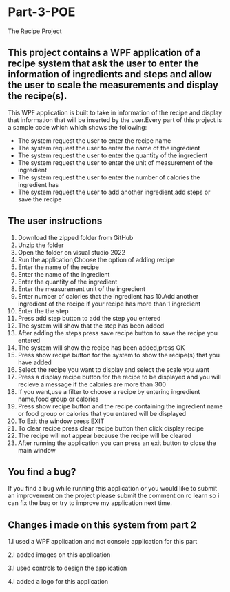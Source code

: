 # Part-3-POE
The Recipe Project

## This project contains a WPF application of a recipe system that ask the user to enter the information of ingredients and steps and allow the user to scale the measurements and display the recipe(s).

This WPF application is built to take in information of the recipe and display that information that will be inserted by the user.Every part of this project is a sample code which which shows the following:

* The system request the user to enter the recipe name
* The system request the user to enter the name of the ingredient
* The system request the user to enter the quantity of the ingredient
* The system request the user to enter the unit of measurement of the ingredient
* The system request the user to enter the number of calories the ingredient has
* The system request the user to add another ingredient,add steps or save the recipe

## The user instructions

1. Download the  zipped folder from GitHub
2. Unzip the folder
3. Open the folder on visual studio 2022
4. Run the application,Choose the option of adding recipe
5. Enter the name of the recipe
6. Enter the name of the ingredient
7. Enter the quantity of the ingredient
8. Enter the measurement unit of the ingredient
9. Enter number of calories that the ingredient has
10.Add another ingredient of the recipe if your recipe has more than 1 ingredient
11. Enter the the step
12. Press add step button to add the step you entered
13. The system will show that the step has been added
14. After adding the steps press save recipe button  to save the recipe you entered
15. The system will show the  recipe has been added,press OK
16. Press show recipe button for the system to show the recipe(s) that you have added
17. Select the recipe you want to display and select the scale you want
18. Press a display recipe button for the recipe to be displayed and you will recieve a message if the calories are more than 300
19. If you want,use a filter to choose a recipe by entering  ingredient name,food group or calories
20. Press show recipe button and  the recipe containing the ingredient name or food group or calories that you entered will be displayed
21. To Exit the window press EXIT
22. To clear recipe press clear recipe button then click display recipe
23. The recipe will not appear because the recipe will be cleared
24. After running the application you can press an exit button to close the main window

## You find a bug?
If you find a bug  while running this application or you would like to submit an improvement on the project please submit the comment on rc learn so i can fix the bug or try to improve my application next time.

## Changes i made  on this system  from part 2
1.I used a WPF application and not console application for this part

2.I added  images on this application

3.I used controls to design the application

4.I added a logo for this application

